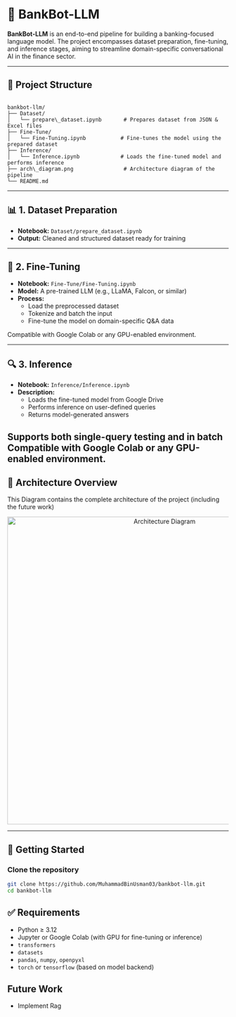 # 🏦 BankBot-LLM

**BankBot-LLM** is an end-to-end pipeline for building a banking-focused language model. The project encompasses dataset preparation, fine-tuning, and inference stages, aiming to streamline domain-specific conversational AI in the finance sector.

---

## 📁 Project Structure

```

bankbot-llm/
├── Dataset/
│   └── prepare\_dataset.ipynb       # Prepares dataset from JSON & Excel files
├── Fine-Tune/
│   └── Fine-Tuning.ipynb           # Fine-tunes the model using the prepared dataset
├── Inference/
│   └── Inference.ipynb             # Loads the fine-tuned model and performs inference
├── arch\_diagram.png                # Architecture diagram of the pipeline
└── README.md

````

---

## 📊 1. Dataset Preparation

- **Notebook:** `Dataset/prepare_dataset.ipynb`
- **Output:** Cleaned and structured dataset ready for training

---

## 🧠 2. Fine-Tuning

- **Notebook:** `Fine-Tune/Fine-Tuning.ipynb`
- **Model:** A pre-trained LLM (e.g., LLaMA, Falcon, or similar)
- **Process:**
  - Load the preprocessed dataset
  - Tokenize and batch the input
  - Fine-tune the model on domain-specific Q&A data

Compatible with Google Colab or any GPU-enabled environment.

---

## 🔍 3. Inference

- **Notebook:** `Inference/Inference.ipynb`
- **Description:**
  - Loads the fine-tuned model from Google Drive
  - Performs inference on user-defined queries
  - Returns model-generated answers

Supports both single-query testing and in batch
Compatible with Google Colab or any GPU-enabled environment.
---

## 📌 Architecture Overview
This Diagram contains the complete architecture of the project (including the future work)
<p align="center">
  <img src="bankbot-llm\Images\llm _arch_2.png" alt="Architecture Diagram" width="700"/>
</p>

---

## 🚀 Getting Started

### Clone the repository
```bash
git clone https://github.com/MuhammadBinUsman03/bankbot-llm.git
cd bankbot-llm
````

## ✅ Requirements

* Python ≥ 3.12
* Jupyter or Google Colab (with GPU for fine-tuning or inference)
* `transformers`
* `datasets`
* `pandas`, `numpy`, `openpyxl`
* `torch` or `tensorflow` (based on model backend)

## Future Work
- Implement Rag